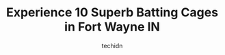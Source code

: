 ---
layout: ampstory
image: https://i0.wp.com/www.depkes.org/wp-content/uploads/2023/06/batting-cages-0-in-fort-wayne-in-1685837943.png?resize=640,853
author: techidn
featured: false
description: Discover the impressive array of Batting Cages options in Fort Wayne IN, where you can find 10 of the largest Batting Cages establishments in the area. From renowned classics to hidden gems,
title: Experience 10 Superb Batting Cages in Fort Wayne IN
cover:
   title: Experience 10 Superb Batting Cages in Fort Wayne IN
   subtitle: Rickpate
   background: https://www.depkes.org/wp-content/uploads/2023/06/batting-cages-0-in-fort-wayne-in-1685837943.png

pages: 
 - layout: thirds
   top: <h1>#1 The Plex South</h1>
   bottom: "<p>Would give no stars if I could, both visits the batting machines are up and running but absolute garbage. 1 good pitch out of 40, called before we drove the 25 minutes 1 </p>"
   background: https://www.depkes.org/wp-content/uploads/2023/06/batting-cages-1-in-fort-wayne-in-1685837944.jpeg
   backgroundblur: true
 - layout: thirds
   top: <h1>#2 World Baseball Academy, Inc.</h1>
   bottom: "<p>This baseball complex is BEAUTIFUL. The fields are turf and are very clean and organized. The concession stand could use a little more attention but overall is still amaz</p>"
   background: https://www.depkes.org/wp-content/uploads/2023/06/batting-cages-2-in-fort-wayne-in-1685837944.jpeg
   cta:
      link: https://www.depkes.org/blog/experience-10-superb-batting-cages-in-fort-wayne-in/
      text: Experience 10 Superb Batting Cages in Fort Wayne IN
 - layout: thirds
   top: <h1>#3 The Diamond Baseball and Softball Academy</h1>
   bottom: "<p>3203 St Joe Center Rd, Fort Wayne, IN 46835, United States</p>"
   background: https://www.depkes.org/wp-content/uploads/2023/06/batting-cages-3-in-fort-wayne-in-1685837944.jpeg
   cta:
      link: https://www.depkes.org/blog/experience-10-superb-batting-cages-in-fort-wayne-in/
      text: Experience 10 Superb Batting Cages in Fort Wayne IN
 - layout: thirds
   top: <h1>#4 Strike Zone Training Center</h1>
   bottom: "<p>4141 N Clinton St, Fort Wayne, IN 46805, United States</p>"
   background: https://images.unsplash.com/photo-1632260260864-caf7fde5ec36?ixlib=rb-4.0.3&ixid=MnwxMjA3fDB8MHxwaG90by1wYWdlfHx8fGVufDB8fHx8&auto=format&fit=crop&w=640&h=853&q=80
   cta:
      link: https://www.depkes.org/blog/experience-10-superb-batting-cages-in-fort-wayne-in/
      text: Experience 10 Superb Batting Cages in Fort Wayne IN
 - layout: thirds
   top: <h1>#5 Coach McKinstrys Warehouse</h1>
   bottom: "<p>5134 Industrial Rd Ste B, Fort Wayne, IN 46825, United States</p>"
   background: https://images.unsplash.com/photo-1533735380053-eb8d0759b24a?ixlib=rb-4.0.3&ixid=MnwxMjA3fDB8MHxwaG90by1wYWdlfHx8fGVufDB8fHx8&auto=format&fit=crop&w=640&h=853&q=80
   cta:
      link: https://www.depkes.org/blog/experience-10-superb-batting-cages-in-fort-wayne-in/
      text: Experience 10 Superb Batting Cages in Fort Wayne IN
 - layout: thirds
   top: <h1>#6 Upper Room Baseball Club</h1>
   bottom: "<p>5436 Old Maumee Rd, Fort Wayne, IN 46803, United States</p>"
   background: https://images.unsplash.com/photo-1620421680010-0766ff230392?ixlib=rb-4.0.3&ixid=MnwxMjA3fDB8MHxwaG90by1wYWdlfHx8fGVufDB8fHx8&auto=format&fit=crop&w=640&h=853&q=80
   cta:
      link: https://www.depkes.org/blog/experience-10-superb-batting-cages-in-fort-wayne-in/
      text: Experience 10 Superb Batting Cages in Fort Wayne IN
 - layout: thirds
   top: <h1>#7 Tincaps Batting Cage</h1>
   bottom: "<p>1301 Ewing St, Fort Wayne, IN 46802, United States</p>"
   background: https://images.unsplash.com/photo-1533998839656-76f5e4b2bccb?ixlib=rb-4.0.3&ixid=MnwxMjA3fDB8MHxwaG90by1wYWdlfHx8fGVufDB8fHx8&auto=format&fit=crop&w=640&h=853&q=80
   cta:
      link: https://www.depkes.org/blog/experience-10-superb-batting-cages-in-fort-wayne-in/
      text: Experience 10 Superb Batting Cages in Fort Wayne IN
 - layout: thirds
   middle: Continue reading...
   background: https://images.unsplash.com/photo-1541356665065-22676f35dd40?ixlib=rb-4.0.3&ixid=MnwxMjA3fDB8MHxwaG90by1wYWdlfHx8fGVufDB8fHx8&auto=format&fit=crop&w=640&h=853&q=80
   cta:
      link: https://www.depkes.org/blog/experience-10-superb-batting-cages-in-fort-wayne-in/
      text: Experience 10 Superb Batting Cages in Fort Wayne IN
      
---